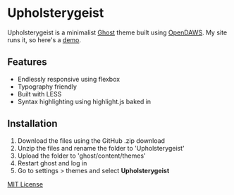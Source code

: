 # Upholsterygeist

Upholsterygeist is a minimalist [Ghost](http://www.ghost.org) theme built using [OpenDAWS](https://github.com/Builtvisible/opendaws). My site runs it, so here's a [demo](https://wail.es/).

## Features

* Endlessly responsive using flexbox
* Typography friendly
* Built with LESS
* Syntax highlighting using highlight.js baked in

## Installation

1. Download the files using the GitHub .zip download
2. Unzip the files and rename the folder to 'Upholsterygeist'
4. Upload the folder to 'ghost/content/themes'
5. Restart ghost and log in
6. Go to settings > themes and select **Upholsterygeist**

[MIT License](https://opensource.org/licenses/MIT)